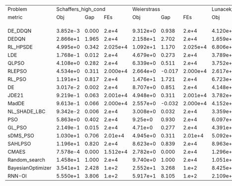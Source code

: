 <body>
    <table style="width:1026pt"> <!--StartFragment--> 
 <colgroup>
  <col width="72" span="19" style="width:54pt"> 
 </colgroup>
 <tbody>
  <tr height="18"> 
   <td class="xl65">Problem</td> 
   <td colspan="3" class="xl65">Schaffers_high_cond</td> 
   <td colspan="3" class="xl65">Weierstrass</td> 
   <td colspan="3" class="xl65">Lunacek_bi_Rastrigin</td> 
   <td colspan="3" class="xl65">Linear_Slope</td> 
   <td colspan="3" class="xl65">Schwefel</td> 
   <td colspan="3" class="xl65">Sphere</td> 
  </tr> 
  <tr height="18"> 
   <td class="xl65">metric</td> 
   <td class="xl65">Obj</td> 
   <td class="xl65">Gap</td> 
   <td class="xl65">FEs</td> 
   <td class="xl65">Obj</td> 
   <td class="xl65">Gap</td> 
   <td class="xl65">FEs</td> 
   <td class="xl65">Obj</td> 
   <td class="xl65">Gap</td> 
   <td class="xl65">FEs</td> 
   <td class="xl65">Obj</td> 
   <td class="xl65">Gap</td> 
   <td class="xl65">FEs</td> 
   <td class="xl65">Obj</td> 
   <td class="xl65">Gap</td> 
   <td class="xl65">FEs</td> 
   <td class="xl65">Obj</td> 
   <td class="xl65">Gap</td> 
   <td class="xl65">FEs</td> 
  </tr> 
  <tr height="18"> 
   <td class></td> 
   <td class></td> 
   <td class></td> 
   <td class></td> 
   <td class></td> 
   <td class></td> 
   <td class></td> 
   <td class></td> 
   <td class></td> 
   <td class></td> 
   <td class></td> 
   <td class></td> 
   <td class></td> 
   <td class></td> 
   <td class></td> 
   <td class></td> 
   <td class></td> 
   <td class></td> 
   <td class></td> 
  </tr> 
  <tr height="18"> 
   <td class="xl65">DE_DDQN</td> 
   <td class>3.852e-3</td> 
   <td class>0.000</td> 
   <td class>2.e+4</td> 
   <td class>9.312e+0</td> 
   <td class>0.938</td> 
   <td class>2.e+4</td> 
   <td class>4.120e+1</td> 
   <td class>0.306</td> 
   <td class>2.e+4</td> 
   <td class>3.181e-2</td> 
   <td class>0.001</td> 
   <td class>9.682e+3</td> 
   <td class>1.699e+0</td> 
   <td class>0.001</td> 
   <td class>2.e+4</td> 
   <td class>9.038e-7</td> 
   <td class>0.000</td> 
   <td class>1.071e+4</td> 
  </tr> 
  <tr height="18"> 
   <td class="xl65">DEDQN</td> 
   <td class>2.866e+1</td> 
   <td class>1.965</td> 
   <td class>2.e+4</td> 
   <td class>2.158e+1</td> 
   <td class>2.702</td> 
   <td class>2.e+4</td> 
   <td class>1.659e+2</td> 
   <td class>1.659</td> 
   <td class>2.e+4</td> 
   <td class>4.782e+1</td> 
   <td class>0.920</td> 
   <td class>2.e+4</td> 
   <td class>5.633e+3</td> 
   <td class>16.140</td> 
   <td class>2.e+4</td> 
   <td class>2.716e+1</td> 
   <td class>2.367</td> 
   <td class>2.e+4</td> 
  </tr> 
  <tr height="18"> 
   <td class="xl65">RL_HPSDE</td> 
   <td class>4.995e+0</td> 
   <td class>0.342</td> 
   <td class>2.025e+4</td> 
   <td class>1.092e+1</td> 
   <td class>1.170</td> 
   <td class>2.025e+4</td> 
   <td class>6.806e+1</td> 
   <td class>0.598</td> 
   <td class>2.025e+4</td> 
   <td class>0.e+0</td> 
   <td class>0.000</td> 
   <td class>6.039e+3</td> 
   <td class>2.422e+0</td> 
   <td class>0.003</td> 
   <td class>2.025e+4</td> 
   <td class>1.017e-1</td> 
   <td class>0.009</td> 
   <td class>2.025e+4</td> 
  </tr> 
  <tr height="18"> 
   <td class="xl65">LDE</td> 
   <td class>1.768e-1</td> 
   <td class>0.012</td> 
   <td class>2.e+4</td> 
   <td class>4.679e+0</td> 
   <td class>0.273</td> 
   <td class>2.e+4</td> 
   <td class>3.789e+1</td> 
   <td class>0.270</td> 
   <td class>2.e+4</td> 
   <td class>1.057e-8</td> 
   <td class>0.000</td> 
   <td class>1.978e+4</td> 
   <td class>1.243e+0</td> 
   <td class>-0.001</td> 
   <td class>2.e+4</td> 
   <td class>7.837e-9</td> 
   <td class>0.000</td> 
   <td class>8.523e+3</td> 
  </tr> 
  <tr height="18"> 
   <td class="xl65">QLPSO</td> 
   <td class>4.108e+0</td> 
   <td class>0.282</td> 
   <td class>2.e+4</td> 
   <td class>6.339e+0</td> 
   <td class>0.511</td> 
   <td class>2.e+4</td> 
   <td class>3.752e+1</td> 
   <td class>0.266</td> 
   <td class>2.e+4</td> 
   <td class>2.607e+1</td> 
   <td class>0.502</td> 
   <td class>1.613e+4</td> 
   <td class>1.594e+0</td> 
   <td class>0.000</td> 
   <td class>2.e+4</td> 
   <td class>2.757e+0</td> 
   <td class>0.240</td> 
   <td class>2.e+4</td> 
  </tr> 
  <tr height="18"> 
   <td class="xl65">RLEPSO</td> 
   <td class>4.534e+0</td> 
   <td class>0.311</td> 
   <td class>2.000e+4</td> 
   <td class>2.664e+0</td> 
   <td class>-0.017</td> 
   <td class>2.000e+4</td> 
   <td class>2.617e+1</td> 
   <td class>0.143</td> 
   <td class>2.000e+4</td> 
   <td class>0.e+0</td> 
   <td class>0.000</td> 
   <td class>2.669e+3</td> 
   <td class>1.648e+0</td> 
   <td class>0.001</td> 
   <td class>2.001e+4</td> 
   <td class>8.306e-9</td> 
   <td class>0.000</td> 
   <td class>7.102e+3</td> 
  </tr> 
  <tr height="18"> 
   <td class="xl65">RL_PSO</td> 
   <td class>1.191e+1</td> 
   <td class>0.817</td> 
   <td class>2.e+4</td> 
   <td class>1.476e+1</td> 
   <td class>1.721</td> 
   <td class>2.e+4</td> 
   <td class>6.723e+1</td> 
   <td class>0.589</td> 
   <td class>2.e+4</td> 
   <td class>5.468e+1</td> 
   <td class>1.052</td> 
   <td class>2.e+4</td> 
   <td class>2.89e+0</td> 
   <td class>0.004</td> 
   <td class>2.e+4</td> 
   <td class>2.384e+0</td> 
   <td class>0.208</td> 
   <td class>2.e+4</td> 
  </tr> 
  <tr height="18"> 
   <td class="xl65">DE</td> 
   <td class>3.017e-2</td> 
   <td class>0.002</td> 
   <td class>2.e+4</td> 
   <td class>8.707e+0</td> 
   <td class>0.851</td> 
   <td class>2.e+4</td> 
   <td class>4.148e+1</td> 
   <td class>0.309</td> 
   <td class>2.e+4</td> 
   <td class>0.e+0</td> 
   <td class>0.000</td> 
   <td class>1.449e+3</td> 
   <td class>1.779e-1</td> 
   <td class>-0.004</td> 
   <td class>1.846e+4</td> 
   <td class>8.179e-9</td> 
   <td class>0.000</td> 
   <td class>4.579e+3</td> 
  </tr> 
  <tr height="18"> 
   <td class="xl65">JDE21</td> 
   <td class>9.219e-1</td> 
   <td class>0.063</td> 
   <td class>2.001e+4</td> 
   <td class>4.948e+0</td> 
   <td class>0.311</td> 
   <td class>2.001e+4</td> 
   <td class>3.782e+1</td> 
   <td class>0.270</td> 
   <td class>2.001e+4</td> 
   <td class>1.492e-8</td> 
   <td class>0.000</td> 
   <td class>1.684e+4</td> 
   <td class>4.500e-1</td> 
   <td class>-0.003</td> 
   <td class>2.001e+4</td> 
   <td class>5.376e-9</td> 
   <td class>-0.000</td> 
   <td class>6.005e+3</td> 
  </tr> 
  <tr height="18"> 
   <td class="xl65">MadDE</td> 
   <td class>9.613e-1</td> 
   <td class>0.066</td> 
   <td class>2.000e+4</td> 
   <td class>2.557e+0</td> 
   <td class>-0.032</td> 
   <td class>2.000e+4</td> 
   <td class>4.152e+1</td> 
   <td class>0.310</td> 
   <td class>2.000e+4</td> 
   <td class>0.e+0</td> 
   <td class>0.000</td> 
   <td class>5.95e+3</td> 
   <td class>8.503e-1</td> 
   <td class>-0.002</td> 
   <td class>2.000e+4</td> 
   <td class>8.102e-9</td> 
   <td class>0.000</td> 
   <td class>1.946e+4</td> 
  </tr> 
  <tr height="18"> 
   <td class="xl65">NL_SHADE_LBC</td> 
   <td class>9.342e-2</td> 
   <td class>0.006</td> 
   <td class>2.e+4</td> 
   <td class>3.008e+0</td> 
   <td class>0.032</td> 
   <td class>2.e+4</td> 
   <td class>3.359e+1</td> 
   <td class>0.224</td> 
   <td class>2.e+4</td> 
   <td class>0.e+0</td> 
   <td class>0.000</td> 
   <td class>7.745e+3</td> 
   <td class>1.83e-1</td> 
   <td class>-0.004</td> 
   <td class>2.e+4</td> 
   <td class>8.113e-9</td> 
   <td class>0.000</td> 
   <td class>1.443e+4</td> 
  </tr> 
  <tr height="18"> 
   <td class="xl65">PSO</td> 
   <td class>5.863e+0</td> 
   <td class>0.402</td> 
   <td class>2.e+4</td> 
   <td class>9.25e+0</td> 
   <td class>0.930</td> 
   <td class>2.e+4</td> 
   <td class>6.097e+1</td> 
   <td class>0.521</td> 
   <td class>2.e+4</td> 
   <td class>1.479e+0</td> 
   <td class>0.028</td> 
   <td class>2.639e+3</td> 
   <td class>2.701e+0</td> 
   <td class>0.004</td> 
   <td class>2.e+4</td> 
   <td class>1.832e+0</td> 
   <td class>0.160</td> 
   <td class>2.e+4</td> 
  </tr> 
  <tr height="18"> 
   <td class="xl65">GL_PSO</td> 
   <td class>2.149e-1</td> 
   <td class>0.015</td> 
   <td class>2.e+4</td> 
   <td class>4.71e+0</td> 
   <td class>0.277</td> 
   <td class>2.e+4</td> 
   <td class>4.391e+1</td> 
   <td class>0.336</td> 
   <td class>2.e+4</td> 
   <td class>4.473e-6</td> 
   <td class>0.000</td> 
   <td class>2.e+4</td> 
   <td class>1.133e+0</td> 
   <td class>-0.001</td> 
   <td class>2.e+4</td> 
   <td class>1.336e-6</td> 
   <td class>0.000</td> 
   <td class>2.e+4</td> 
  </tr> 
  <tr height="18"> 
   <td class="xl65">sDMS_PSO</td> 
   <td class>1.030e+1</td> 
   <td class>0.706</td> 
   <td class>2.01e+4</td> 
   <td class>4.945e+0</td> 
   <td class>0.311</td> 
   <td class>2.01e+4</td> 
   <td class>5.092e+1</td> 
   <td class>0.412</td> 
   <td class>2.01e+4</td> 
   <td class>2.136e+0</td> 
   <td class>0.041</td> 
   <td class>2.01e+4</td> 
   <td class>2.24e+0</td> 
   <td class>0.002</td> 
   <td class>2.01e+4</td> 
   <td class>1.455e+0</td> 
   <td class>0.127</td> 
   <td class>2.01e+4</td> 
  </tr> 
  <tr height="18"> 
   <td class="xl65">SAHLPSO</td> 
   <td class>1.196e+1</td> 
   <td class>0.820</td> 
   <td class>2.e+4</td> 
   <td class>8.623e+0</td> 
   <td class>0.839</td> 
   <td class>2.e+4</td> 
   <td class>8.963e+1</td> 
   <td class>0.832</td> 
   <td class>2.e+4</td> 
   <td class>0.e+0</td> 
   <td class>0.000</td> 
   <td class>1.408e+3</td> 
   <td class>1.898e+1</td> 
   <td class>0.050</td> 
   <td class>2.e+4</td> 
   <td class>5.e+0</td> 
   <td class>0.436</td> 
   <td class>2.e+4</td> 
  </tr> 
  <tr height="18"> 
   <td class="xl65">CMAES</td> 
   <td class>7.578e-4</td> 
   <td class>0.000</td> 
   <td class>1.512e+4</td> 
   <td class>2.782e+0</td> 
   <td class>0.000</td> 
   <td class>2.e+4</td> 
   <td class>1.296e+1</td> 
   <td class>0.000</td> 
   <td class>2.e+4</td> 
   <td class>0.e+0</td> 
   <td class>0.000</td> 
   <td class>4.549e+2</td> 
   <td class>1.434e+0</td> 
   <td class>0.000</td> 
   <td class>2.e+4</td> 
   <td class>7.678e-9</td> 
   <td class>0.000</td> 
   <td class>4.76e+3</td> 
  </tr> 
  <tr height="18"> 
   <td class="xl65">Random_search</td> 
   <td class>1.458e+1</td> 
   <td class>1.000</td> 
   <td class>2.e+4</td> 
   <td class>9.740e+0</td> 
   <td class>1.000</td> 
   <td class>2.e+4</td> 
   <td class>1.051e+2</td> 
   <td class>1.000</td> 
   <td class>2.e+4</td> 
   <td class>5.197e+1</td> 
   <td class>1.000</td> 
   <td class>2.e+4</td> 
   <td class>3.503e+2</td> 
   <td class>1.000</td> 
   <td class>2.e+4</td> 
   <td class>1.147e+1</td> 
   <td class>1.000</td> 
   <td class>2.e+4</td> 
  </tr> 
  <tr height="18"> 
   <td class="xl65">BayesianOptimizer</td> 
   <td class>3.541e+1</td> 
   <td class>2.428</td> 
   <td class>1.e+2</td> 
   <td class>2.552e+1</td> 
   <td class>3.268</td> 
   <td class>1.e+2</td> 
   <td class>8.425e+1</td> 
   <td class>0.773</td> 
   <td class>1.e+2</td> 
   <td class>2.088e+1</td> 
   <td class>0.402</td> 
   <td class>6.8e+1</td> 
   <td class>3.355e+2</td> 
   <td class>0.958</td> 
   <td class>1.e+2</td> 
   <td class>7.805e-2</td> 
   <td class>0.007</td> 
   <td class>1.e+2</td> 
  </tr> 
  <tr height="18"> 
   <td class="xl65">RNN-OI</td> 
   <td class>5.550e+1</td> 
   <td class>3.806</td> 
   <td class>1.e+2</td> 
   <td class>5.917e+1</td> 
   <td class>8.105</td> 
   <td class>1.e+2</td> 
   <td class>2.109e+2</td> 
   <td class>2.147</td> 
   <td class>1.e+2</td> 
   <td class>2.299e+2</td> 
   <td class>4.424</td> 
   <td class>1.e+2</td> 
   <td class>2.552e+4</td> 
   <td class>73.135</td> 
   <td class>1.e+2</td> 
   <td class>9.372e+1</td> 
   <td class>8.169</td> 
   <td class>1.e+2</td> 
  </tr> <!--EndFragment--> 
 </tbody>
</table>
</body>